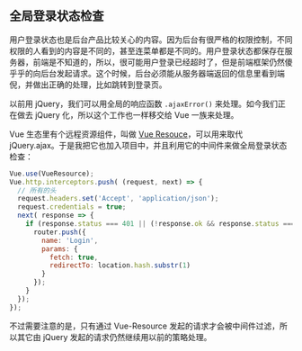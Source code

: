 ## 全局登录状态检查

用户登录状态也是后台产品比较关心的内容。因为后台有很严格的权限控制，不同权限的人看到的内容是不同的，甚至连菜单都是不同的。用户登录状态都保存在服务器，前端是不知道的，所以，很可能用户登录已经超时了，但是前端框架仍然傻乎乎的向后台发起请求。这个时候，后台必须能从服务器端返回的信息里看到端倪，并做出正确的处理，比如跳转到登录页。

以前用 jQuery，我们可以用全局的响应函数 `.ajaxError()` 来处理。如今我们正在做去 jQuery 化，所以这个工作也一样移交给 Vue 一族来处理。

Vue 生态里有个远程资源组件，叫做 [Vue Resouce](https://github.com/pagekit/vue-resource)，可以用来取代 jQuery.ajax。于是我把它也加入项目中，并且利用它的中间件来做全局登录状态检查：

```javascript
Vue.use(VueResource);
Vue.http.interceptors.push( (request, next) => {
  // 所有的头
  request.headers.set('Accept', 'application/json');
  request.credentials = true;
  next( response => {
    if (response.status === 401 || (!response.ok && response.status === 0)) {
      router.push({
        name: 'Login',
        params: {
          fetch: true,
          redirectTo: location.hash.substr(1)
        }
      });
    }
  });
});
```

不过需要注意的是，只有通过 Vue-Resource 发起的请求才会被中间件过滤，所以其它由 jQuery 发起的请求仍然继续用以前的策略处理。